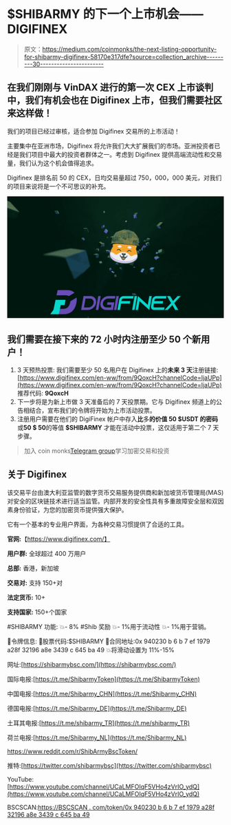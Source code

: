 # $SHIBARMY 的下一个上市机会——DIGIFINEX

> 原文：<https://medium.com/coinmonks/the-next-listing-opportunity-for-shibarmy-digifinex-58170e317dfe?source=collection_archive---------30----------------------->

## 在我们刚刚与 VinDAX 进行的第一次 CEX 上市谈判中，我们有机会也在 Digifinex 上市，但我们需要社区来这样做！

我们的项目已经过审核，适合参加 Digifinex 交易所的上市活动！

主要集中在亚洲市场，Digifinex 将允许我们大大扩展我们的市场。亚洲投资者已经是我们项目中最大的投资者群体之一。考虑到 Digifinex 提供高端流动性和交易量，我们认为这个机会值得追求。

Digifinex 是排名前 50 的 CEX，日均交易量超过 750，000，000 美元，对我们的项目来说将是一个不可思议的补充。

![](img/5b12fad06a7745345c920499cf96ef15.png)

## 我们需要在接下来的 72 小时内注册至少 50 个新用户！

1.  3 天预热投票:
    我们需要至少 50 名用户在 Digifinex
    上的**未来 3 天**注册链接:[https://www.digifinex.com/en-ww/from/9QoxcH?channelCode=ljaUPp](https://www.digifinex.com/en-ww/from/9QoxcH?channelCode=ljaUPp)
    推荐代码: **9QoxcH**
2.  下一步将是为新上市做 3 天准备后的 7 天投票期。它与 Digifinex 频道上的公告相结合，宣布我们的令牌将开始为上市活动投票。
3.  注册用户需要在他们的 DigiFinex 帐户中存入**比**多**的价值 50 $USDT 的密码**或**50 $ 50**的等值 **$SHIBARMY** 才能在活动中投票，这仅适用于第二个 7 天步骤。

> 加入 coin monks[Telegram group](https://t.me/joinchat/Trz8jaxd6xEsBI4p)学习加密交易和投资

## 关于 Digifinex

该交易平台由澳大利亚监管的数字货币交易服务提供商和新加坡货币管理局(MAS)对安全的区块链技术进行适当监管。内部开发的安全性具有多重故障安全层和双因素身份验证，为您的加密货币提供强大保护。

它有一个基本的专业用户界面，为各种交易习惯提供了合适的工具。

**官网:**【https://www.digifinex.com/】

**用户群:**
全球超过 400 万用户

**总部:**
香港，新加坡

**交易对:**
支持 150+对

**法定货币:**
10+

**支持国家:**
150+个国家

#SHIBARMY 功能:
💥- 8% #Shib 奖励
💥- 1%用于流动性
💥- 1%用于营销。

📌令牌信息:
🔸股票代码:$SHIBARMY
🔸合同地址:0x 940230 b 6 b 7 ef 1979 a28f 32196 a8e 3439 c 645 ba 49
💥将滑动设置为 11%-15%

网址:[https://shibarmybsc.com/](https://shibarmybsc.com/)

国际电报:[https://t.me/ShibarmyToken](https://t.me/ShibarmyToken)

中国电报:[https://t.me/Shibarmy_CHN](https://t.me/Shibarmy_CHN)

德国电报:[https://t.me/Shibarmy_DE](https://t.me/Shibarmy_DE)

土耳其电报:[https://t.me/shibarmy_TR](https://t.me/shibarmy_TR)

荷兰电报:[https://t.me/Shibarmy_NL](https://t.me/Shibarmy_NL)

https://www.reddit.com/r/ShibArmyBscToken/

推特:[https://twitter.com/shibarmybsc](https://twitter.com/shibarmybsc)

YouTube:[https://www.youtube.com/channel/UCaLMFOIqF5VHo4zVrIO_ydQ](https://www.youtube.com/channel/UCaLMFOIqF5VHo4zVrIO_ydQ)

BSCSCAN:[https://BSCSCAN . com/token/0x 940230 b 6 b 7 ef 1979 a28f 32196 a8e 3439 c 645 ba 49](https://bscscan.com/token/0x940230b6b7ef1979a28f32196a8e3439c645ba49)